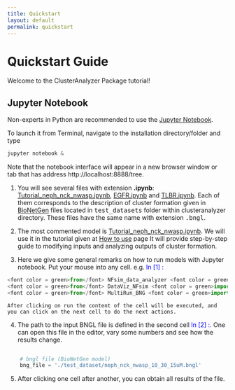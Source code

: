 ```yaml
---
title: Quickstart
layout: default
permalink: quickstart
---
```


# Quickstart Guide

Welcome to the ClusterAnalyzer Package tutorial!

## Jupyter Notebook

Non-experts in Python are recommended to use the [Jupyter Notebook](https://jupyter.org/). 

To launch it from Terminal, navigate to the installation directory/folder and type

```python
jupyter notebook &
```
Note that the notebook interface will appear in a new browser window or tab that has address http://localhost:8888/tree.

1. You will see several files with extension <b>.ipynb</b>: [Tutorial_neph_nck_nwasp.ipynb](DEMO_neph_nck_nwasp.md), [EGFR.ipynb](EGFR.md) and [TLBR.ipynb](TLBR.md). Each of them corresponds to the description of cluster formation given in [BioNetGen](http://bionetgen.org) files located in <tt>test_datasets</tt> folder within clusteranalyzer directory. These files have the same name with extension <tt>.bngl</tt>. 

2. The most commented model is [Tutorial_neph_nck_nwasp.ipynb](DEMO_neph_nck_nwasp.md). We will use it in the tutorial given at [How to use](usage.md) page
It will provide step-by-step guide to modifying inputs and analyzing outputs of cluster formation. 

3. Here we give some general remarks on how to run models with Jupyter notebook. Put your mouse into any cell. e.g. <font color = blue>In [1] :</font>

```python
<font color = green>from</font> NFsim_data_analyzer <font color = green>import</font> *
<font color = green>from</font> DataViz_NFsim <font color = green>import</font> * 
<font color = green>from</font> MultiRun_BNG <font color = green>import</font> * 
```
    After clicking on run the content of the cell will be executed, and you can click on the next cell to do the next actions.

4. The path to the input BNGL file is defined in the second cell <font color = blue>In [2] :</font>. One can open this file in the editor, vary some numbers and see how the results change.
```python
    
    # bngl file (BioNetGen model) 
    bng_file = './test_dataset/neph_nck_nwasp_10_30_15uM.bngl'
```
5. After clicking one cell after another, you can obtain all results of the file.

